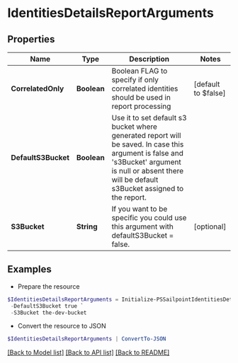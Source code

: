 # IdentitiesDetailsReportArguments
## Properties

Name | Type | Description | Notes
------------ | ------------- | ------------- | -------------
**CorrelatedOnly** | **Boolean** | Boolean FLAG to specify if only correlated identities should be used in report processing | [default to $false]
**DefaultS3Bucket** | **Boolean** | Use it to set default s3 bucket where generated report will be saved.  In case this argument is false and &#39;s3Bucket&#39; argument is null or absent there will be default s3Bucket assigned to the report. | 
**S3Bucket** | **String** | If you want to be specific you could use this argument with defaultS3Bucket &#x3D; false. | [optional] 

## Examples

- Prepare the resource
```powershell
$IdentitiesDetailsReportArguments = Initialize-PSSailpointIdentitiesDetailsReportArguments  -CorrelatedOnly true `
 -DefaultS3Bucket true `
 -S3Bucket the-dev-bucket
```

- Convert the resource to JSON
```powershell
$IdentitiesDetailsReportArguments | ConvertTo-JSON
```

[[Back to Model list]](../README.md#documentation-for-models) [[Back to API list]](../README.md#documentation-for-api-endpoints) [[Back to README]](../README.md)

